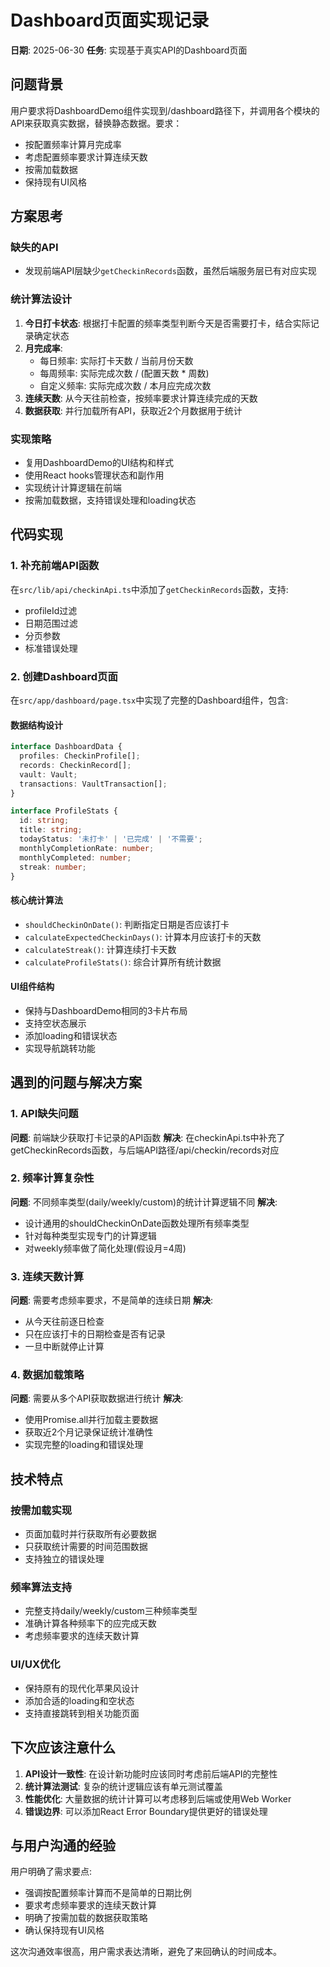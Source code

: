 # Dashboard页面实现记录

**日期**: 2025-06-30
**任务**: 实现基于真实API的Dashboard页面

## 问题背景
用户要求将DashboardDemo组件实现到/dashboard路径下，并调用各个模块的API来获取真实数据，替换静态数据。要求：
- 按配置频率计算月完成率
- 考虑配置频率要求计算连续天数  
- 按需加载数据
- 保持现有UI风格

## 方案思考

### 缺失的API
- 发现前端API层缺少`getCheckinRecords`函数，虽然后端服务层已有对应实现

### 统计算法设计
1. **今日打卡状态**: 根据打卡配置的频率类型判断今天是否需要打卡，结合实际记录确定状态
2. **月完成率**: 
   - 每日频率: 实际打卡天数 / 当前月份天数
   - 每周频率: 实际完成次数 / (配置天数 * 周数)
   - 自定义频率: 实际完成次数 / 本月应完成次数
3. **连续天数**: 从今天往前检查，按频率要求计算连续完成的天数
4. **数据获取**: 并行加载所有API，获取近2个月数据用于统计

### 实现策略
- 复用DashboardDemo的UI结构和样式
- 使用React hooks管理状态和副作用
- 实现统计计算逻辑在前端
- 按需加载数据，支持错误处理和loading状态

## 代码实现

### 1. 补充前端API函数
在`src/lib/api/checkinApi.ts`中添加了`getCheckinRecords`函数，支持:
- profileId过滤
- 日期范围过滤
- 分页参数
- 标准错误处理

### 2. 创建Dashboard页面
在`src/app/dashboard/page.tsx`中实现了完整的Dashboard组件，包含:

#### 数据结构设计
```typescript
interface DashboardData {
  profiles: CheckinProfile[];
  records: CheckinRecord[];
  vault: Vault;
  transactions: VaultTransaction[];
}

interface ProfileStats {
  id: string;
  title: string;
  todayStatus: '未打卡' | '已完成' | '不需要';
  monthlyCompletionRate: number;
  monthlyCompleted: number;
  streak: number;
}
```

#### 核心统计算法
- `shouldCheckinOnDate()`: 判断指定日期是否应该打卡
- `calculateExpectedCheckinDays()`: 计算本月应该打卡的天数
- `calculateStreak()`: 计算连续打卡天数
- `calculateProfileStats()`: 综合计算所有统计数据

#### UI组件结构
- 保持与DashboardDemo相同的3卡片布局
- 支持空状态展示
- 添加loading和错误状态
- 实现导航跳转功能

## 遇到的问题与解决方案

### 1. API缺失问题
**问题**: 前端缺少获取打卡记录的API函数
**解决**: 在checkinApi.ts中补充了getCheckinRecords函数，与后端API路径/api/checkin/records对应

### 2. 频率计算复杂性
**问题**: 不同频率类型(daily/weekly/custom)的统计计算逻辑不同
**解决**: 
- 设计通用的shouldCheckinOnDate函数处理所有频率类型
- 针对每种类型实现专门的计算逻辑
- 对weekly频率做了简化处理(假设月=4周)

### 3. 连续天数计算
**问题**: 需要考虑频率要求，不是简单的连续日期
**解决**: 
- 从今天往前逐日检查
- 只在应该打卡的日期检查是否有记录
- 一旦中断就停止计算

### 4. 数据加载策略
**问题**: 需要从多个API获取数据进行统计
**解决**: 
- 使用Promise.all并行加载主要数据
- 获取近2个月记录保证统计准确性
- 实现完整的loading和错误处理

## 技术特点

### 按需加载实现
- 页面加载时并行获取所有必要数据
- 只获取统计需要的时间范围数据
- 支持独立的错误处理

### 频率算法支持
- 完整支持daily/weekly/custom三种频率类型
- 准确计算各种频率下的应完成天数
- 考虑频率要求的连续天数计算

### UI/UX优化
- 保持原有的现代化苹果风设计
- 添加合适的loading和空状态
- 支持直接跳转到相关功能页面

## 下次应该注意什么

1. **API设计一致性**: 在设计新功能时应该同时考虑前后端API的完整性
2. **统计算法测试**: 复杂的统计逻辑应该有单元测试覆盖
3. **性能优化**: 大量数据的统计计算可以考虑移到后端或使用Web Worker
4. **错误边界**: 可以添加React Error Boundary提供更好的错误处理

## 与用户沟通的经验

用户明确了需求要点:
- 强调按配置频率计算而不是简单的日期比例
- 要求考虑频率要求的连续天数计算
- 明确了按需加载的数据获取策略
- 确认保持现有UI风格

这次沟通效率很高，用户需求表达清晰，避免了来回确认的时间成本。